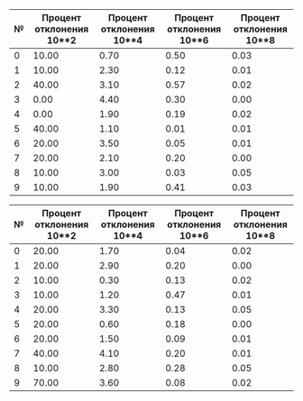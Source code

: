 | №   | Процент отклонения 10**2|  Процент отклонения 10**4  |  Процент отклонения 10**6  |  Процент отклонения 10**8 |
|-----|------------|------------|------------|------------|
| 0   | 10.00      | 0.70       | 0.50       | 0.03       |
| 1   | 10.00      | 2.30       | 0.12       | 0.01       |
| 2   | 40.00      | 3.10       | 0.57       | 0.02       |
| 3   | 0.00       | 4.40       | 0.30       | 0.00       |
| 4   | 0.00       | 1.90       | 0.19       | 0.02       |
| 5   | 40.00      | 1.10       | 0.01       | 0.01       |
| 6   | 20.00      | 3.50       | 0.05       | 0.01       |
| 7   | 20.00      | 2.10       | 0.20       | 0.00       |
| 8   | 10.00      | 3.00       | 0.03       | 0.05       |
| 9   | 10.00      | 1.90       | 0.41       | 0.03       |


| №   | Процент отклонения 10**2| Процент отклонения 10**4 | Процент отклонения 10**6 | Процент отклонения 10**8 |
|-----|------------|------------|------------|------------|
| 0   | 20.00      | 1.70       | 0.04       | 0.02       |
| 1   | 20.00      | 2.90       | 0.20       | 0.00       |
| 2   | 10.00      | 0.30       | 0.13       | 0.02       |
| 3   | 10.00      | 1.20       | 0.47       | 0.01       |
| 4   | 20.00      | 3.30       | 0.13       | 0.05       |
| 5   | 20.00      | 0.60       | 0.18       | 0.00       |
| 6   | 20.00      | 1.50       | 0.09       | 0.01       |
| 7   | 40.00      | 4.10       | 0.20       | 0.01       |
| 8   | 10.00      | 2.80       | 0.28       | 0.05       |
| 9   | 70.00      | 3.60       | 0.08       | 0.02       |
